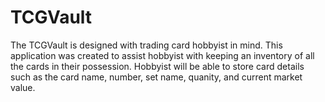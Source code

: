 # TCGVault

The TCGVault is designed with trading card hobbyist in mind. This application was created to assist hobbyist with keeping an inventory of all the cards in their possession. Hobbyist will be able to store card
details such as the card name, number, set name, quanity, and current market value.
